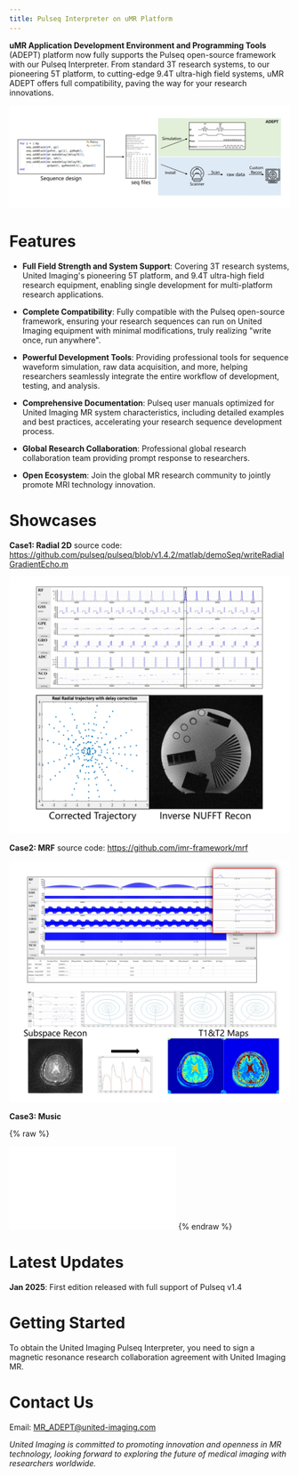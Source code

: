 ```yaml
---
title: Pulseq Interpreter on uMR Platform
---
```


**uMR Application Development Environment and Programming Tools** (ADEPT) platform now fully supports the Pulseq open-source framework with our Pulseq Interpreter. From standard 3T research systems, to our pioneering 5T platform, to cutting-edge 9.4T ultra-high field systems, uMR ADEPT offers full compatibility, paving the way for your research innovations.

![workflow](fig/workflow.jpg)

# Features

- **Full Field Strength and System Support**: Covering 3T research systems, United Imaging's pioneering 5T platform, and 9.4T ultra-high field research equipment, enabling single development for multi-platform research applications.  

- **Complete Compatibility**: Fully compatible with the Pulseq open-source framework, ensuring your research sequences can run on United Imaging equipment with minimal modifications, truly realizing "write once, run anywhere".  

- **Powerful Development Tools**: Providing professional tools for sequence waveform simulation, raw data acquisition, and more, helping researchers seamlessly integrate the entire workflow of development, testing, and analysis.  

- **Comprehensive Documentation**: Pulseq user manuals optimized for United Imaging MR system characteristics, including detailed examples and best practices, accelerating your research sequence development process.  

- **Global Research Collaboration**: Professional global research collaboration team providing prompt response to researchers.
  
- **Open Ecosystem**: Join the global MR research community to jointly promote MRI technology innovation.  

# Showcases

**Case1: Radial 2D**
source code: https://github.com/pulseq/pulseq/blob/v1.4.2/matlab/demoSeq/writeRadialGradientEcho.m 

![workflow](fig/radial.jpg)

**Case2: MRF**
source code: https://github.com/imr-framework/mrf

![workflow](fig/mrf.jpg)

**Case3: Music**

{% raw %}
<iframe src="【Pulseq Music】 https://www.bilibili.com/video/BV1vqRGYBExf/?share_source=copy_web&vd_source=c44c3d43d9e67a5ddf595c234e8e8d3f" scrolling="no" border="0" frameborder="no" framespacing="0" allowfullscreen="true"> </iframe>
{% endraw %}

# Latest Updates

**Jan 2025**: First edition released with full support of Pulseq v1.4  

# Getting Started

To obtain the United Imaging Pulseq Interpreter, you need to sign a magnetic resonance research collaboration agreement with United Imaging MR.

# Contact Us
Email: MR_ADEPT@united-imaging.com    

*United Imaging is committed to promoting innovation and openness in MR technology, looking forward to exploring the future of medical imaging with researchers worldwide.*